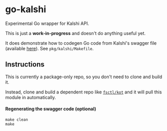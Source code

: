 # go-kalshi

Experimental Go wrapper for Kalshi API.

This is just a **work-in-progress** and doesn't do anything useful yet.

It does demonstrate how to codegen Go code from Kalshi's swagger file (available [here](https://kalshi-public-docs.s3.amazonaws.com/KalshiAPI.html)).  See `pkg/kalshi/Makefile`.

## Instructions

This is currently a package-only repo, so you don't need to clone and build it.

Instead, clone and build a dependent repo like [`fsctl/kot`](https://github.com/fsctl/kot) and it will pull this module in automatically.

#### Regenerating the swagger code (optional)

```
make clean
make
```

